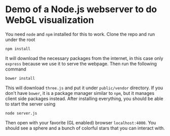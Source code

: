 Demo of a Node.js webserver to do WebGL visualization
==================================================================

You need `node` and `npm` installed for this to work. Clone the repo and run under the root

    npm install

It will download the necessary packages from the internet, in this case only
`express` because we use it to serve the webpage. Then run the following command

    bower install

This will download `three.js` and put it under `public/vendor` directory. If you
don't have `bower`, it is a package manager similar to `npm`, but it manages
client side packages instead. After installing everything, you should be able to
start the server using

    node server.js

Then open with your favorite (GL enabled) browser `localhost:4000`. You should
see a sphere and a bunch of colorful stars that you can interact with.
